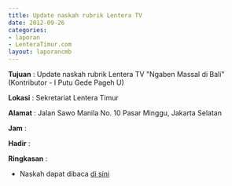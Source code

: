 ```yaml
---
title: Update naskah rubrik Lentera TV
date: 2012-09-26
categories:
- laporan
- LenteraTimur.com
layout: laporancmb
---
```


**Tujuan** : Update naskah rubrik Lentera TV "Ngaben Massal di Bali" (Kontributor - I Putu Gede Pageh U)

**Lokasi** : Sekretariat Lentera Timur 

**Alamat** : Jalan Sawo Manila No. 10 Pasar Minggu, Jakarta Selatan

**Jam** : 

**Hadir** :  


**Ringkasan** : 
* Naskah dapat dibaca [di sini](http://www.lenteratimur.com/2012/09/ngaben-massal-di-bali/)
